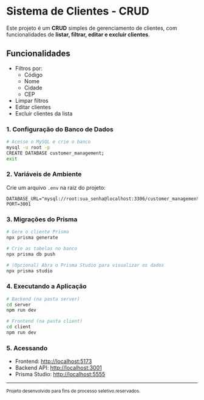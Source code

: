 # Sistema de Clientes - CRUD

Este projeto é um **CRUD** simples de gerenciamento de clientes, com funcionalidades de **listar, filtrar, editar e excluir clientes**.

## Funcionalidades

- Filtros por:
  - Código
  - Nome
  - Cidade
  - CEP
- Limpar filtros
- Editar clientes
- Excluir clientes da lista

### 1. Configuração do Banco de Dados

```bash
# Acesse o MySQL e crie o banco
mysql -u root -p
CREATE DATABASE customer_management;
exit
```

### 2. Variáveis de Ambiente

Crie um arquivo `.env` na raiz do projeto:

```env
DATABASE_URL="mysql://root:sua_senha@localhost:3306/customer_management"
PORT=3001
```

### 3. Migrações do Prisma

```bash
# Gere o cliente Prisma
npx prisma generate

# Crie as tabelas no banco
npx prisma db push

# (Opcional) Abra o Prisma Studio para visualizar os dados
npx prisma studio
```

### 4. Executando a Aplicação

```bash
# Backend (na pasta server)
cd server
npm run dev

# Frontend (na pasta client)
cd client
npm run dev
```

### 5. Acessando

- Frontend: [http://localhost:5173](http://localhost:5173)
- Backend API: [http://localhost:3001](http://localhost:3001)
- Prisma Studio: [http://localhost:5555](http://localhost:5555)

---

<sub>Projeto desenvolvido para fins de processo seletivo.reservados.</sub>
